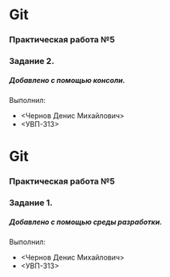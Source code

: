 # Git

### Практическая работа №5

### Задание 2.

##### Добавлено с помощью консоли.

Выполнил:

- <Чернов Денис Михайлович>
- <УВП-313>

# Git
### Практическая работа №5
### Задание 1.
##### Добавлено с помощью среды разработки.
Выполнил:
* <Чернов Денис Михайлович>
* <УВП-313>